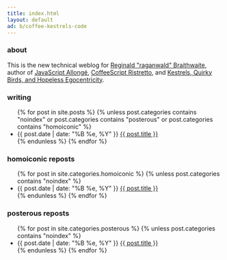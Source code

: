 ```yaml
---
title: index.html
layout: default
ad: b/coffee-kestrels-code
---
```


### about

This is the new technical weblog for [Reginald "raganwald" Braithwaite](http://braythwayt.com), author of [JavaScript Allongé](http://leanpub.com/javascript-allonge), [CoffeeScript Ristretto](http://ristrettolo.gy), and [Kestrels, Quirky Birds, and Hopeless Egocentricity](http://combinators.info).

### writing

<div class="related">
  <ul>
    {% for post in site.posts %}
      {% unless post.categories contains "noindex" or post.categories contains "posterous" or post.categories contains "homoiconic" %}
        <li>
    <span>{{ post.date | date: "%B %e, %Y" }}</span> <a href="{{ post.url }}">{{ post.title }}</a>
        </li>
      {% endunless %}
    {% endfor %}
  </ul>
</div>

### homoiconic reposts

<div class="related">
  <ul>
    {% for post in site.categories.homoiconic %}
      {% unless post.categories contains "noindex" %}
        <li>
    <span>{{ post.date | date: "%B %e, %Y" }}</span> <a href="{{ post.url }}">{{ post.title }}</a>
        </li>
      {% endunless %}
    {% endfor %}
  </ul>
</div>

### posterous reposts

<div class="related">
  <ul>
    {% for post in site.categories.posterous %}
      {% unless post.categories contains "noindex" %}
        <li>
    <span>{{ post.date | date: "%B %e, %Y" }}</span> <a href="{{ post.url }}">{{ post.title }}</a>
        </li>
      {% endunless %}
    {% endfor %}
  </ul>
</div>